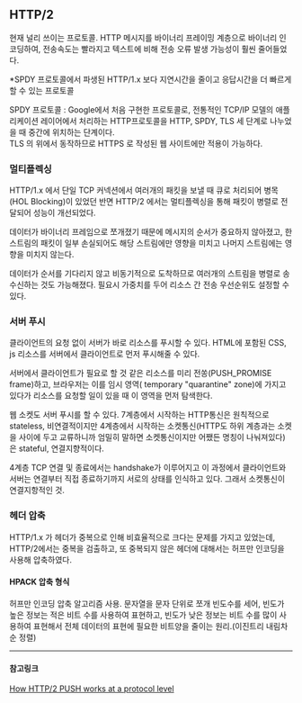## HTTP/2

현재 널리 쓰이는 프로토콜.
HTTP 메시지를 바이너리 프레이밍 계층으로 바이너리 인코딩하여, 전송속도는 빨라지고 텍스트에 비해 전송 오류 발생 가능성이 훨씬 줄어들었다.

\*SPDY 프로토콜에서 파생된 HTTP/1.x 보다 지연시간을 줄이고 응답시간을 더 빠르게 할 수 있는 프로토콜

SPDY 프로토콜 : Google에서 처음 구현한 프로토콜로, 전통적인 TCP/IP 모델의 애플리케이션 레이어에서 처리하는 HTTP프로토콜을 HTTP, SPDY, TLS 세 단계로 나누었을 때 중간에 위치하는 단계이다. <br/>
TLS 의 위에서 동작하므로 HTTPS 로 작성된 웹 사이트에만 적용이 가능하다.

### 멀티플렉싱

HTTP/1.x 에서 단일 TCP 커넥션에서 여러개의 패킷을 보낼 때 큐로 처리되어 병목(HOL Blocking)이 있었던 반면 HTTP/2 에서는 멀티플렉싱을 통해 패킷이 병렬로 전달되어 성능이 개선되었다.

데이터가 바이너리 프레임으로 쪼개졌기 때문에 메시지의 순서가 중요하지 않아졌고,
한 스트림의 패킷이 일부 손실되어도 해당 스트림에만 영향을 미치고 나머지 스트림에는 영향을 미치지 않는다.

데이터가 순서를 기다리지 않고 비동기적으로 도착하므로 여러개의 스트림을 병렬로 송수신하는 것도 가능해졌다. 필요시 가중치를 두어 리소스 간 전송 우선순위도 설정할 수 있다.

### 서버 푸시

클라이언트의 요청 없이 서버가 바로 리소스를 푸시할 수 있다. HTML에 포함된 CSS, js 리소스를 서버에서 클라이언트로 먼저 푸시해줄 수 있다.

서버에서 클라이언트가 필요로 할 것 같은 리소스를 미리 전쏭(PUSH_PROMISE frame)하고, 브라우저는 이를 임시 영역( temporary "quarantine" zone)에 가지고 있다가 리소스를 요청할 일이 있을 때 이 영역을 먼저 탐색한다.

웹 소켓도 서버 푸시를 할 수 있다.
7계층에서 시작하는 HTTP통신은 원칙적으로 stateless, 비연결적이지만 4계층에서 시작하는 소켓통신(HTTP도 하위 계층과는 소켓을 사이에 두고 교류하니까 엄밀히 말하면 소켓통신이지만 어쨌든 명칭이 나눠져있다)은 stateful, 연결지향적이다.

4계층 TCP 연결 및 종료에서는 handshake가 이루어지고 이 과정에서 클라이언트와 서버는 연결부터 직접 종료하기까지 서로의 상태를 인식하고 있다. 그래서 소켓통신이 연결지항적인 것.

### 헤더 압축

HTTP/1.x 가 헤더가 중복으로 인해 비효율적으로 크다는 문제를 가지고 있었는데, HTTP/2에서는 중복을 검출하고, 또 중복되지 않은 헤더에 대해서는 허프만 인코딩을 사용해 압축하였다. 

#### HPACK 압축 형식

허프만 인코딩 압축 알고리즘 사용. 문자열을 문자 단위로 쪼개 빈도수를 세어, 빈도가 높은 정보는 적은 비트 수를 사용하여 표현하고, 빈도가 낮은 정보는 비트 수를 많이 사용하여 표현해서 전체 데이터의 표현에 필요한 비트양을 줄이는 원리.(이진트리 내림차순 정렬)

---

#### 참고링크

[How HTTP/2 PUSH works at a protocol level](https://en.wikipedia.org/wiki/HTTP/2_Server_Push#How_HTTP/2_PUSH_works_at_a_protocol_level)
